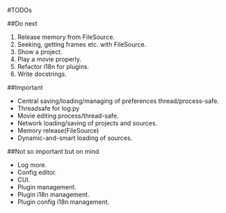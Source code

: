 #TODOs

##Do next

1. Release memory from FileSource.
1. Seeking, getting frames etc. with FileSource.
1. Show a project.
1. Play a movie properly.
1. Refactor i18n for plugins.
1. Write docstrings.

##Important

* Central saving/loading/managing of preferences thread/process-safe.
* Threadsafe for log.py
* Movie editing process/thread-safe.
* Network loading/saving of projects and sources.
* Memory release(FileSource)
* Dynamic-and-smart loading of sources.


##Not so important but on mind

* Log more.
* Config editor.
* CUI.
* Plugin management.
* Plugin i18n management.
* Plugin config i18n management.
